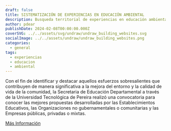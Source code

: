 ```yaml
---
draft: false
title: SISTEMATIZACIÓN DE EXPERIENCIAS EN EDUCACIÓN AMBIENTAL
description: Busqueda territorial de experiencias en educación ambiental
author: pdear
publishDate: 2024-02-08T00:00:00.000Z
coverSVG: ../../assets/svg/undraw/undraw_building_websites.svg
socialImage: ../../assets/undraw/undraw_building_websites.png
categories:
  - general
tags:
  - experiencias
  - educacion
  - ambiental
---
```


Con el fin de identificar y destacar aquellos esfuerzos sobresalientes que contribuyen de manera
significativa a la mejora del entorno y la calidad de vida de la comunidad, la Secretaria de Educación
Departamental a través de la Universidad Tecnológica de Pereira realizó una convocatoria para
conocer las mejores propuestas desarrolladas por las Establecimientos Educativos, las
Organizaciones no gubernamentales o comunitarias y las Empresas públicas, privadas o mixtas.

<a href="https://drive.google.com/file/d/1M0wP1nzfbBnOPziZncQlRbYItjADn1D8/view?usp=drive_link" target="_blank">Más Información</a>
